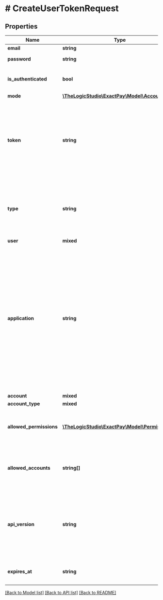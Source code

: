 # # CreateUserTokenRequest

## Properties

Name | Type | Description | Notes
------------ | ------------- | ------------- | -------------
**email** | **string** | User&#39;s email. |
**password** | **string** | User&#39;s password. |
**is_authenticated** | **bool** | Flag to determine if the user is authenticated. | [optional] [readonly]
**mode** | [**\TheLogicStudio\ExactPay\Model\AccountMode**](AccountMode.md) |  | [optional]
**token** | **string** | User identity to allow the user to access other API endpoints. Place this token in the &#x60;Authorization&#x60; header when you call other endpoints. It&#39;s valid for 2 hours. | [optional] [readonly]
**type** | **string** | Determines the type of the token. This endpoint only creates User Tokens. For more details, check our [guide](https://developer.exactpay.com/docs/Authentication). | [optional] [readonly] [default to 'user']
**user** | **mixed** |  | [optional]
**application** | **string** | Application ID calling the API. Specify your assigned Application ID, otherwise, use the default value or leave it empty if you aren&#39;t assigned any Application ID. It can be specified in the header or in the body. If you&#39;re building your own application, refer to our [guide](https://developer.exactpay.com/docs/authentication) on how to get an Application ID. | [optional] [default to 'admin-pwa']
**account** | **mixed** |  | [optional]
**account_type** | **mixed** |  | [optional]
**allowed_permissions** | [**\TheLogicStudio\ExactPay\Model\Permissions[]**](Permissions.md) | Operations that can be performed with the created User Token. | [optional] [readonly]
**allowed_accounts** | **string[]** | List of Organization and Account identifiers that the created User Token has access to. | [optional] [readonly]
**api_version** | **string** | Current API version to use in other API calls. It follows Semantic Versioning standard. Currently the versioning isn&#39;t supported. | [optional] [readonly] [default to '1.0.0']
**expires_at** | **string** | The time when the created User Token expires. | [optional] [readonly]

[[Back to Model list]](../../README.md#models) [[Back to API list]](../../README.md#endpoints) [[Back to README]](../../README.md)
